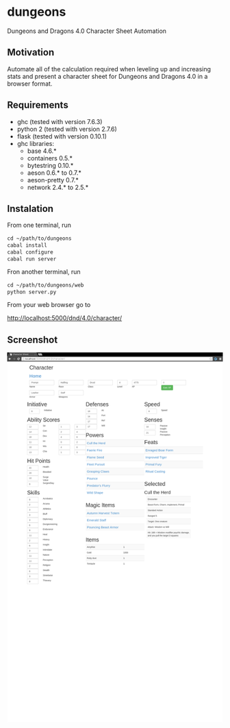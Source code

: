dungeons
========
Dungeons and Dragons 4.0 Character Sheet Automation


Motivation
----------
Automate all of the calculation required when leveling up and
increasing stats and present a character sheet for Dungeons
and Dragons 4.0 in a browser format.

Requirements
------------
 - ghc (tested with version 7.6.3)
 - python 2 (tested with version 2.7.6)
 - flask (tested with version 0.10.1)
 - ghc libraries:
    - base 4.6.*
    - containers 0.5.*
    - bytestring 0.10.*
    - aeson 0.6.* to 0.7.*
    - aeson-pretty 0.7.*
    - network 2.4.* to 2.5.*

Instalation
-----------
From one terminal, run

    cd ~/path/to/dungeons
    cabal install
    cabal configure
    cabal run server

Fron another terminal, run

    cd ~/path/to/dungeons/web
    python server.py


From your web browser go to

[http://localhost:5000/dnd/4.0/character/](http://localhost:5000/dnd/4.0/character/)



Screenshot
----------
![Screen Shot](/Screenshot.png)

